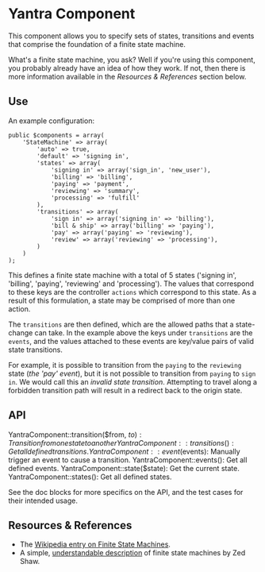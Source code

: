 Yantra Component
================

This component allows you to specify sets of states, transitions and events that
comprise the foundation of a finite state machine.

What's a finite state machine, you ask? Well if you're using this component,
you probably already have an idea of how they work. If not, then there is more
information available in the *Resources & References* section below.

Use
---

An example configuration:

	public $components = array(
		'StateMachine' => array(
			'auto' => true,
			'default' => 'signing in',
			'states' => array(
				'signing in' => array('sign_in', 'new_user'),
				'billing' => 'billing',
				'paying' => 'payment',
				'reviewing' => 'summary',
				'processing' => 'fulfill'
			),
			'transitions' => array(
				'sign in' => array('signing in' => 'billing'),
				'bill & ship' => array('billing' => 'paying'),
				'pay' => array('paying' => 'reviewing'),
				'review' => array('reviewing' => 'processing'),
			)
		)
	);

This defines a finite state machine with a total of 5 states ('signing in', 'billing',
'paying', 'reviewing' and 'processing'). The values that correspond to these keys are the controller
`actions` which correspond to this state. As a result of this formulation, a state may be comprised
of more than one action.

The `transitions` are then defined, which are the allowed paths that a state-change can take.
In the example above the keys under `transitions` are the `events`, and the values attached to these
events are key/value pairs of valid state transitions.

For example, it is possible to transition from the `paying` to the `reviewing` state (_the 'pay' event_),
but it is not possible to transition from `paying` to `sign in`. We would call this an _invalid state transition_.
Attempting to travel along a forbidden transition path will result in a redirect back to the origin state.

API
---

YantraComponent::transition($from, $to): Transition from one state to another
YantraComponent::transitions(): Get all defined transitions.
YantraComponent::event($events): Manually trigger an event to cause a transition.
YantraComponent::events(): Get all defined events.
YantraComponent::state($state): Get the current state.
YantraComponent::states(): Get all defined states.


See the doc blocks for more specifics on the API, and the test cases for their intended usage.


Resources & References
----------------------
  - The [Wikipedia entry on Finite State Machines](http://en.wikipedia.org/wiki/Finite-state_machine).
  - A simple, [understandable description](http://www.lamsonproject.org/docs/introduction_to_finite_state_machines.html) of finite state machines by Zed Shaw.